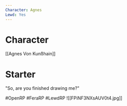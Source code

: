 ```yaml
---
Character: Agnes
Lewd: Yes
---
```

# Character
[[Agnes Von Kunßhain]]

# Starter
"So, are you finished drawing me?"

#OpenRP #FeraRP #LewdRP 
![[FPiNF3NXsAUV0t4.jpg]]
